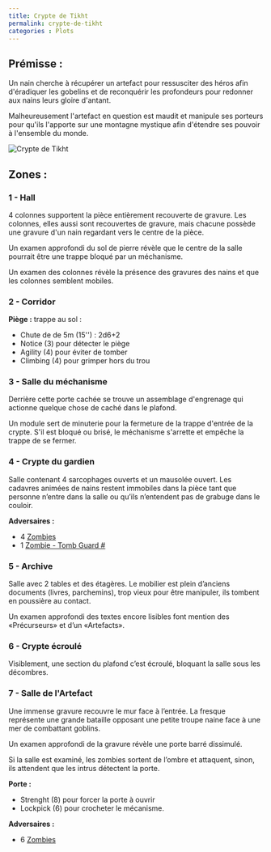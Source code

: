 ```yaml
---
title: Crypte de Tikht
permalink: crypte-de-tikht
categories : Plots
---
```


## Prémisse :
Un nain cherche à récupérer un artefact pour ressusciter des héros afin d'éradiquer les gobelins et de reconquérir les profondeurs pour redonner aux nains leurs gloire d'antant.

Malheureusement l'artefact en question est maudit et manipule ses porteurs pour qu'ils l'apporte sur une montagne mystique afin d'étendre ses pouvoir à l'ensemble du monde.

![Crypte de Tikht](/images/secret-crypts-of-titch-web.png "Crypte de Tikht")

## Zones :

### 1 - Hall
4 colonnes supportent la pièce entièrement recouverte de gravure. Les colonnes, elles aussi sont recouvertes de gravure, mais chacune possède une gravure d'un nain regardant vers le centre de la pièce.

Un examen approfondi du sol de pierre révèle que le centre de la salle pourrait être une trappe bloqué par un méchanisme.

Un examen des colonnes révèle la présence des gravures des nains et que les colonnes semblent mobiles.

### 2 - Corridor
**Piège :** trappe au sol :
- Chute de de 5m (15'') : 2d6+2
- Notice (3) pour détecter le piège
- Agility (4) pour éviter de tomber
- Climbing (4) pour grimper hors du trou

### 3 - Salle du méchanisme
Derrière cette porte cachée se trouve un assemblage d'engrenage qui actionne quelque chose de caché dans le plafond.

Un module sert de minuterie pour la fermeture de la trappe d'entrée de la crypte. S'il est bloqué ou brisé, le méchanisme s'arrette et empêche la trappe de se fermer.

### 4 - Crypte du gardien
Salle contenant 4 sarcophages ouverts et un mausolée ouvert. Les cadavres animées de nains restent immobiles dans la pièce tant que personne n’entre dans la salle ou qu’ils n’entendent pas de grabuge dans le couloir.

**Adversaires :**
- 4 [Zombies](/adversaires/zombie)
- 1 [Zombie - Tomb Guard #](/adversaires/zombie-tomb-guard-wc)

### 5 - Archive
Salle avec 2 tables et des étagères. Le mobilier est plein d’anciens documents (livres, parchemins), trop vieux pour être manipuler, ils tombent en poussière au contact.

Un examen approfondi des textes encore lisibles font mention des «Précurseurs» et d’un «Artefacts». 

### 6 - Crypte écroulé
Visiblement, une section du plafond c’est écroulé, bloquant la salle sous les décombres.

### 7 - Salle de l'Artefact
Une immense gravure recouvre le mur face à l’entrée. La fresque représente une grande bataille opposant une petite troupe naine face à une mer de combattant goblins.

Un examen approfondi de la gravure révèle une porte barré dissimulé.

Si la salle est examiné, les zombies sortent de l’ombre et attaquent, sinon, ils attendent que les intrus détectent la porte. 

**Porte :**
- Strenght (8) pour forcer la porte à ouvrir
- Lockpick (6) pour crocheter le mécanisme.

**Adversaires :**
- 6 [Zombies](/adversaires/zombie)

